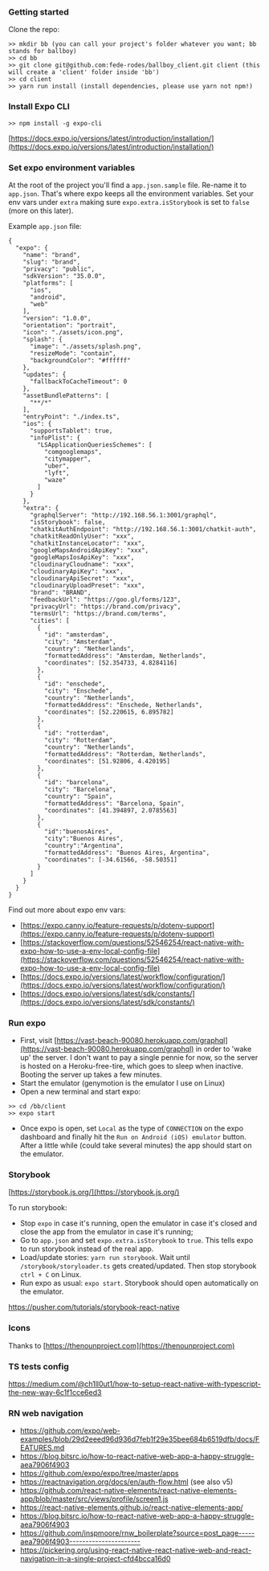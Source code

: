 ### Getting started

Clone the repo:

```
>> mkdir bb (you can call your project's folder whatever you want; bb stands for ballboy)
>> cd bb
>> git clone git@github.com:fede-rodes/ballboy_client.git client (this will create a 'client' folder inside 'bb')
>> cd client
>> yarn run install (install dependencies, please use yarn not npm!)
```

### Install Expo CLI

```
>> npm install -g expo-cli
```

[https://docs.expo.io/versions/latest/introduction/installation/](https://docs.expo.io/versions/latest/introduction/installation/)

### Set expo environment variables

At the root of the project you'll find a `app.json.sample` file. Re-name it to `app.json`. That's where expo keeps all the environment variables. Set your env vars under `extra` making sure
`expo.extra.isStorybook` is set to `false` (more on this later).

Example `app.json` file:
```
{
  "expo": {
    "name": "brand",
    "slug": "brand",
    "privacy": "public",
    "sdkVersion": "35.0.0",
    "platforms": [
      "ios",
      "android",
      "web"
    ],
    "version": "1.0.0",
    "orientation": "portrait",
    "icon": "./assets/icon.png",
    "splash": {
      "image": "./assets/splash.png",
      "resizeMode": "contain",
      "backgroundColor": "#ffffff"
    },
    "updates": {
      "fallbackToCacheTimeout": 0
    },
    "assetBundlePatterns": [
      "**/*"
    ],
    "entryPoint": "./index.ts",
    "ios": {
      "supportsTablet": true,
      "infoPlist": {
        "LSApplicationQueriesSchemes": [
          "comgooglemaps",
          "citymapper",
          "uber",
          "lyft",
          "waze"
        ]
      }
    },
    "extra": {
      "graphqlServer": "http://192.168.56.1:3001/graphql",
      "isStorybook": false,
      "chatkitAuthEndpoint": "http://192.168.56.1:3001/chatkit-auth",
      "chatkitReadOnlyUser": "xxx",
      "chatkitInstanceLocator": "xxx",
      "googleMapsAndroidApiKey": "xxx",
      "googleMapsIosApiKey": "xxx",
      "cloudinaryCloudname": "xxx",
      "cloudinaryApiKey": "xxx",
      "cloudinaryApiSecret": "xxx",
      "cloudinaryUploadPreset": "xxx",
      "brand": "BRAND",
      "feedbackUrl": "https://goo.gl/forms/123",
      "privacyUrl": "https://brand.com/privacy",
      "termsUrl": "https://brand.com/terms",
      "cities": [
        {
          "id": "amsterdam",
          "city": "Amsterdam",
          "country": "Netherlands",
          "formattedAddress": "Amsterdam, Netherlands",
          "coordinates": [52.354733, 4.8284116]
        },
        {
          "id": "enschede",
          "city": "Enschede",
          "country": "Netherlands",
          "formattedAddress": "Enschede, Netherlands",
          "coordinates": [52.220615, 6.895782]
        },
        {
          "id": "rotterdam",
          "city": "Rotterdam",
          "country": "Netherlands",
          "formattedAddress": "Rotterdam, Netherlands",
          "coordinates": [51.92806, 4.420195]
        },
        {
          "id": "barcelona",
          "city": "Barcelona",
          "country": "Spain",
          "formattedAddress": "Barcelona, Spain",
          "coordinates": [41.394897, 2.0785563]
        },
        {
          "id":"buenosAires",
          "city":"Buenos Aires",
          "country":"Argentina",
          "formattedAddress": "Buenos Aires, Argentina",
          "coordinates": [-34.61566, -58.50351]
        }
      ]
    }
  }
}
```

Find out more about expo env vars:
- [https://expo.canny.io/feature-requests/p/dotenv-support](https://expo.canny.io/feature-requests/p/dotenv-support)
- [https://stackoverflow.com/questions/52546254/react-native-with-expo-how-to-use-a-env-local-config-file](https://stackoverflow.com/questions/52546254/react-native-with-expo-how-to-use-a-env-local-config-file)
- [https://docs.expo.io/versions/latest/workflow/configuration/](https://docs.expo.io/versions/latest/workflow/configuration/)
- [https://docs.expo.io/versions/latest/sdk/constants/](https://docs.expo.io/versions/latest/sdk/constants/)

### Run expo

- First, visit [https://vast-beach-90080.herokuapp.com/graphql](https://vast-beach-90080.herokuapp.com/graphql) in order to 'wake up' the server. I don't want to pay a single pennie for now, so the server is hosted on a Heroku-free-tire, which goes to sleep when inactive. Booting the server up takes a few minutes.
- Start the emulator (genymotion is the emulator I use on Linux)
- Open a new terminal and start expo:

```
>> cd /bb/client
>> expo start
```
- Once expo is open, set `Local` as the type of `CONNECTION` on the expo dashboard and finally hit the `Run on Android (iOS) emulator` button. After a little while (could take several minutes) the app should start on the emulator.

### Storybook

[https://storybook.js.org/](https://storybook.js.org/)

To run storybook:
- Stop `expo` in case it's running, open the emulator in case it's closed and close the app from the emulator in case it's running;
- Go to `app.json` and set `expo.extra.isStorybook` to `true`. This tells expo to run storybook instead of the real app.
- Load/update stories: `yarn run storybook`. Wait until `/storybook/storyloader.ts` gets created/updated. Then stop storybook `ctrl + C` on Linux.
- Run expo as usual: `expo start`. Storybook should open automatically on the emulator.


https://pusher.com/tutorials/storybook-react-native


### Icons

Thanks to [https://thenounproject.com](https://thenounproject.com)


### TS tests config

https://medium.com/@ch1ll0ut1/how-to-setup-react-native-with-typescript-the-new-way-6c1f1cce6ed3


### RN web navigation

- https://github.com/expo/web-examples/blob/29d2eeed96d936d7feb1f29e35bee684b6519dfb/docs/FEATURES.md
- https://blog.bitsrc.io/how-to-react-native-web-app-a-happy-struggle-aea7906f4903
- https://github.com/expo/expo/tree/master/apps
- https://reactnavigation.org/docs/en/auth-flow.html (see also v5)
- https://github.com/react-native-elements/react-native-elements-app/blob/master/src/views/profile/screen1.js
- https://react-native-elements.github.io/react-native-elements-app/
- https://blog.bitsrc.io/how-to-react-native-web-app-a-happy-struggle-aea7906f4903
- https://github.com/inspmoore/rnw_boilerplate?source=post_page-----aea7906f4903----------------------
- https://pickering.org/using-react-native-react-native-web-and-react-navigation-in-a-single-project-cfd4bcca16d0
